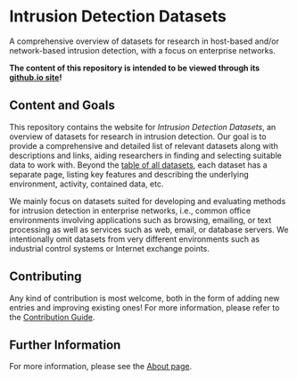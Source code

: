 # Intrusion Detection Datasets

A comprehensive overview of datasets for research in host-based and/or network-based intrusion detection, with a focus on enterprise networks.

**The content  of this repository is intended to be viewed through its [github.io site](https://fkie-cad.github.io/intrusion-detection-datasets/)!**

## Content and Goals

This repository contains the website for *Intrusion Detection Datasets*, an overview of datasets for research in intrusion detection.
Our goal is to provide a comprehensive and detailed list of relevant datasets along with descriptions and links, aiding researchers in finding and selecting suitable data to work with.
Beyond the [table of all datasets](https://fkie-cad.github.io/intrusion-detection-datasets/content/all_datasets/), each dataset has a separate page, listing key features and describing the underlying environment, activity, contained data, etc.

We mainly focus on datasets suited for developing and evaluating methods for intrusion detection in enterprise networks, i.e., common office environments involving applications such as browsing, emailing, or text processing as well as services such as web, email, or database servers.
We intentionally omit datasets from very different environments such as industrial control systems or Internet exchange points.

## Contributing

Any kind of contribution is most welcome, both in the form of adding new entries and improving existing ones!
For more information, please refer to the [Contribution Guide](https://fkie-cad.github.io/intrusion-detection-datasets/content/contributing/).

## Further Information

For more information, please see the [About page](https://fkie-cad.github.io/intrusion-detection-datasets/content/about/).
